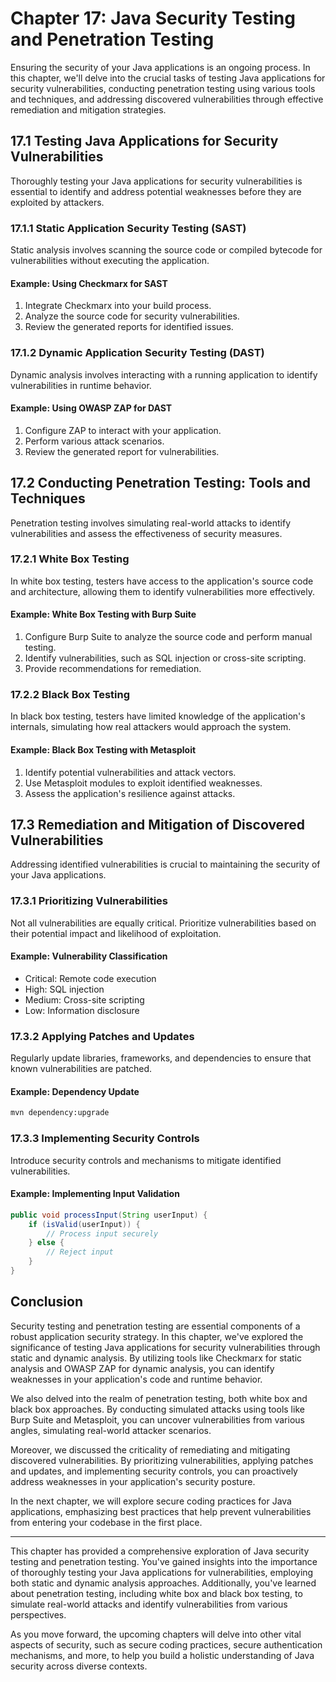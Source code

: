# Chapter 17: Java Security Testing and Penetration Testing

Ensuring the security of your Java applications is an ongoing process. In this chapter, we'll delve into the crucial tasks of testing Java applications for security vulnerabilities, conducting penetration testing using various tools and techniques, and addressing discovered vulnerabilities through effective remediation and mitigation strategies.

## 17.1 Testing Java Applications for Security Vulnerabilities

Thoroughly testing your Java applications for security vulnerabilities is essential to identify and address potential weaknesses before they are exploited by attackers.

### 17.1.1 Static Application Security Testing (SAST)

Static analysis involves scanning the source code or compiled bytecode for vulnerabilities without executing the application.

#### Example: Using Checkmarx for SAST

1. Integrate Checkmarx into your build process.
2. Analyze the source code for security vulnerabilities.
3. Review the generated reports for identified issues.

### 17.1.2 Dynamic Application Security Testing (DAST)

Dynamic analysis involves interacting with a running application to identify vulnerabilities in runtime behavior.

#### Example: Using OWASP ZAP for DAST

1. Configure ZAP to interact with your application.
2. Perform various attack scenarios.
3. Review the generated report for vulnerabilities.

## 17.2 Conducting Penetration Testing: Tools and Techniques

Penetration testing involves simulating real-world attacks to identify vulnerabilities and assess the effectiveness of security measures.

### 17.2.1 White Box Testing

In white box testing, testers have access to the application's source code and architecture, allowing them to identify vulnerabilities more effectively.

#### Example: White Box Testing with Burp Suite

1. Configure Burp Suite to analyze the source code and perform manual testing.
2. Identify vulnerabilities, such as SQL injection or cross-site scripting.
3. Provide recommendations for remediation.

### 17.2.2 Black Box Testing

In black box testing, testers have limited knowledge of the application's internals, simulating how real attackers would approach the system.

#### Example: Black Box Testing with Metasploit

1. Identify potential vulnerabilities and attack vectors.
2. Use Metasploit modules to exploit identified weaknesses.
3. Assess the application's resilience against attacks.

## 17.3 Remediation and Mitigation of Discovered Vulnerabilities

Addressing identified vulnerabilities is crucial to maintaining the security of your Java applications.

### 17.3.1 Prioritizing Vulnerabilities

Not all vulnerabilities are equally critical. Prioritize vulnerabilities based on their potential impact and likelihood of exploitation.

#### Example: Vulnerability Classification

- Critical: Remote code execution
- High: SQL injection
- Medium: Cross-site scripting
- Low: Information disclosure

### 17.3.2 Applying Patches and Updates

Regularly update libraries, frameworks, and dependencies to ensure that known vulnerabilities are patched.

#### Example: Dependency Update

```bash
mvn dependency:upgrade
```

### 17.3.3 Implementing Security Controls

Introduce security controls and mechanisms to mitigate identified vulnerabilities.

#### Example: Implementing Input Validation

```java
public void processInput(String userInput) {
    if (isValid(userInput)) {
        // Process input securely
    } else {
        // Reject input
    }
}
```

## Conclusion

Security testing and penetration testing are essential components of a robust application security strategy. In this chapter, we've explored the significance of testing Java applications for security vulnerabilities through static and dynamic analysis. By utilizing tools like Checkmarx for static analysis and OWASP ZAP for dynamic analysis, you can identify weaknesses in your application's code and runtime behavior.

We also delved into the realm of penetration testing, both white box and black box approaches. By conducting simulated attacks using tools like Burp Suite and Metasploit, you can uncover vulnerabilities from various angles, simulating real-world attacker scenarios.

Moreover, we discussed the criticality of remediating and mitigating discovered vulnerabilities. By prioritizing vulnerabilities, applying patches and updates, and implementing security controls, you can proactively address weaknesses in your application's security posture.

In the next chapter, we will explore secure coding practices for Java applications, emphasizing best practices that help prevent vulnerabilities from entering your codebase in the first place.

---

This chapter has provided a comprehensive exploration of Java security testing and penetration testing. You've gained insights into the importance of thoroughly testing your Java applications for vulnerabilities, employing both static and dynamic analysis approaches. Additionally, you've learned about penetration testing, including white box and black box testing, to simulate real-world attacks and identify vulnerabilities from various perspectives.

As you move forward, the upcoming chapters will delve into other vital aspects of security, such as secure coding practices, secure authentication mechanisms, and more, to help you build a holistic understanding of Java security across diverse contexts.